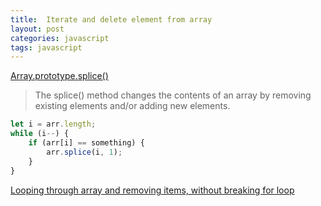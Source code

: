 ```yaml
---
title:  Iterate and delete element from array
layout: post
categories: javascript
tags: javascript
---
```

[Array.prototype.splice()](https://developer.mozilla.org/en-US/docs/Web/JavaScript/Reference/Global_Objects/Array/splice)
> The splice() method changes the contents of an array by removing existing elements and/or adding new elements.

<!--more-->
``` javascript
let i = arr.length;
while (i--) {
    if (arr[i] == something) {
        arr.splice(i, 1);
    }
}
```

[Looping through array and removing items, without breaking for loop](https://stackoverflow.com/questions/9882284/looping-through-array-and-removing-items-without-breaking-for-loop)
